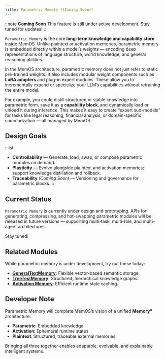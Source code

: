 ```yaml
---
title: Parametric Memory *(Coming Soon)*
---
```


::note
**Coming Soon**
This feature is still under active development. Stay tuned for updates!
::

`Parametric Memory` is the core **long-term knowledge and capability store** inside MemOS.
Unlike plaintext or activation memories, parametric memory is embedded directly within a model’s weights — encoding deep representations of language structure, world knowledge, and general reasoning abilities.

In the MemOS architecture, parametric memory does not just refer to static pre-trained weights. It also includes modular weight components such as **LoRA adapters** and plug-in expert modules. These allow you to incrementally expand or specialize your LLM’s capabilities without retraining the entire model.

For example, you could distill structured or stable knowledge into parametric form, save it as a **capability block**, and dynamically load or unload it during inference. This makes it easy to create “expert sub-models” for tasks like legal reasoning, financial analysis, or domain-specific summarization — all managed by MemOS.


## Design Goals

::list
-  **Controllability** — Generate, load, swap, or compose parametric modules
   on demand.
-  **Plasticity** — Evolve alongside plaintext and activation memories; support knowledge distillation and rollback.
-  **Traceability** *(Coming Soon)* — Versioning and governance for parametric blocks.
::

## Current Status

`Parametric Memory` is currently under design and prototyping.
APIs for generating, compressing, and hot-swapping parametric modules will be released in future versions — supporting multi-task, multi-role, and multi-agent architectures.

Stay tuned!


## Related Modules

While parametric memory is under development, try out these today:
- **[GeneralTextMemory](/modules/memories/general_textual_memory)**: Flexible vector-based semantic storage.
- **[TreeTextMemory](/modules/memories/tree_textual_memory)**: Structured, hierarchical knowledge graphs.
- **[Activation Memory](/modules/memories/kv_cache_memory)**: Efficient runtime state caching.

## Developer Note

Parametric Memory will complete MemOS’s vision of a unified **Memory³** architecture:
- **Parametric**: Embedded knowledge
- **Activation**: Ephemeral runtime states
- **Plaintext**: Structured, traceable external memories

Bringing all three together enables adaptable, evolvable, and explainable intelligent systems.
